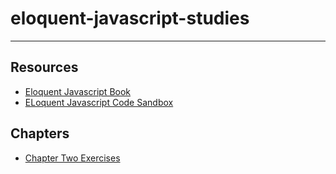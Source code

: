 # eloquent-javascript-studies
----

## Resources

- [Eloquent Javascript Book](https://eloquentjavascript.net/)
- [ELoquent Javascript Code Sandbox](https://eloquentjavascript.net/code/)


## Chapters
- [Chapter Two Exercises](chapter-02-exercises/exercises.md)